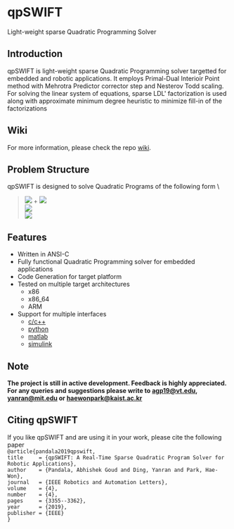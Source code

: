 # qpSWIFT
Light-weight sparse Quadratic Programming Solver


## Introduction
qpSWIFT is light-weight sparse Quadratic Programming solver targetted for embedded and robotic applications. It employs Primal-Dual Interioir Point method with Mehrotra Predictor corrector step and Nesterov Todd scaling. For solving the linear system of equations, sparse LDL' factorization is used along with approximate minimum degree heuristic to minimize fill-in of the factorizations

## Wiki
For more information, please check the repo [wiki](https://github.com/qpSWIFT/qpSWIFT/wiki).

## Problem Structure
qpSWIFT is designed to solve Quadratic Programs of the following form \
> <img src="https://render.githubusercontent.com/render/math?math=\min_x \hspace{5pt}0.5x^\top P x"> + <img src="https://render.githubusercontent.com/render/math?math=c^\top x"><br />
> <img src="https://render.githubusercontent.com/render/math?math=s.t.\hspace{5pt}Ax=b"><br/>
> <img src="https://render.githubusercontent.com/render/math?math=\hspace{20pt}Gx\leq h">

## Features
 - Written in ANSI-C
 - Fully functional Quadratic Programming solver for embedded applications
 - Code Generation for target platform
 - Tested on multiple target architectures
    + x86
    + x86_64
    + ARM
  - Support for multiple interfaces
    + [c/c++](https://github.com/qpSWIFT/qpSWIFT/tree/main/src)
    + [python](https://github.com/qpSWIFT/qpSWIFT/tree/main/python)
    + [matlab](https://github.com/qpSWIFT/qpSWIFT/tree/main/matlab)
    + [simulink](https://github.com/qpSWIFT/qpSWIFT/tree/main/simulink)



## Note
**The project is still in active development. Feedback is highly appreciated. For any queries and suggestions please write to agp19@vt.edu, yanran@mit.edu or haewonpark@kaist.ac.kr**

## Citing qpSWIFT
If you like qpSWIFT and are using it in your work, please cite the following paper\
  `@article{pandala2019qpswift,`\
  `title     = {qpSWIFT: A Real-Time Sparse Quadratic Program Solver for Robotic Applications},`\
  `author    = {Pandala, Abhishek Goud and Ding, Yanran and Park, Hae-Won},`\
  `journal   = {IEEE Robotics and Automation Letters},`\
  `volume    = {4},`\
  `number    = {4},`\
  `pages     = {3355--3362},`\
  `year      = {2019},`\
  `publisher = {IEEE}`\
  `}`
